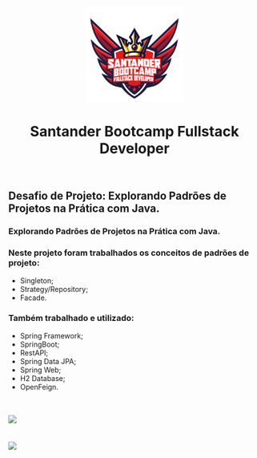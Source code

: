 <div align="center">

<img src="https://github.com/bragabriel/Bootcamp-FullStackDeveloper/blob/main/logo-bootcamp.png" width="190px">

# Santander Bootcamp Fullstack Developer

</div>

<br>

## Desafio de Projeto: Explorando Padrões de Projetos na Prática com Java.

### Explorando Padrões de Projetos na Prática com Java. 
### Neste projeto foram trabalhados os conceitos de padrões de projeto:

- Singleton;
- Strategy/Repository;
- Facade.

### Também trabalhado e utilizado:

- Spring Framework;
- SpringBoot;
- RestAPI;
- Spring Data JPA;
- Spring Web;
- H2 Database;
- OpenFeign.

<br>
<br>
<img src="https://github.com/bragabriel/BootcampSantander-FullStackDeveloper/blob/main/Projetos-Desafios/HTML-CSS/Flex-Projeto/images/home_p1.png"></img> <br></br>

<br>
<img src="https://github.com/bragabriel/BootcampSantander-FullStackDeveloper/blob/main/Projetos-Desafios/HTML-CSS/Flex-Projeto/images/home_p2.png"></img> <br></br>

# 


